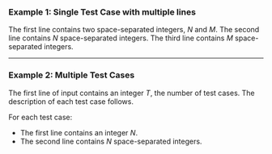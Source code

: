 <!--
Describe the input format for your problem here. Be precise and clear.
Below are a few examples of common input formats. You can use them as a starting point.
-->

### Example 1: Single Test Case with multiple lines

The first line contains two space-separated integers, $N$ and $M$.
The second line contains $N$ space-separated integers.
The third line contains $M$ space-separated integers.

---

### Example 2: Multiple Test Cases

The first line of input contains an integer $T$, the number of test cases.
The description of each test case follows.

For each test case:
- The first line contains an integer $N$.
- The second line contains $N$ space-separated integers.
